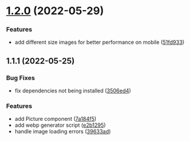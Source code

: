 # [1.2.0](https://github.com/MarceloDJunior/react-optimized-images/compare/v1.1.1...v1.2.0) (2022-05-29)


### Features

* add different size images for better performance on mobile ([51fd933](https://github.com/MarceloDJunior/react-optimized-images/commit/51fd933cae1c7ec9523fedb047f41d406daef7ba))



## 1.1.1 (2022-05-25)


### Bug Fixes

* fix dependencies not being installed ([3506ed4](https://github.com/MarceloDJunior/react-optimized-images/commit/3506ed43d74e1f97d8887de46fba03dc0b2f0367))


### Features

* add Picture component ([7a184f5](https://github.com/MarceloDJunior/react-optimized-images/commit/7a184f52b1167c33d3d6199411c31f799fca0a56))
* add webp generator script ([e2b1295](https://github.com/MarceloDJunior/react-optimized-images/commit/e2b129530d6aa2ac903d756c9ff395f2e7804cd7))
* handle image loading errors ([39633ad](https://github.com/MarceloDJunior/react-optimized-images/commit/39633ad5624106eea9be8d1dd768e4055936568b))



